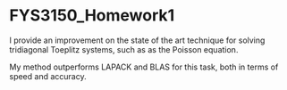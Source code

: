# FYS3150_Homework1
I provide an improvement on the state of the art technique for solving tridiagonal Toeplitz systems, such as as the Poisson equation. 

My method outperforms LAPACK and BLAS for this task, both in terms of speed and accuracy. 
